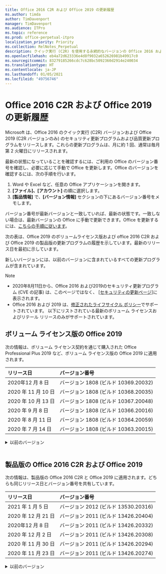 ```yaml
---
title: Office 2016 C2R および Office 2019 の更新履歴
ms.author: timda
author: TimDavenport
manager: TimDavenport
ms.audience: ITPro
ms.topic: reference
ms.prod: office-perpetual-itpro
localization_priority: Priority
ms.collection: RelNotes_Perpetual
description: クイック実行 (C2R) を使用する永続的なバージョンの Office 2016 および 2019 の更新履歴を IT 技術者に提供します
ms.openlocfilehash: eb4a72d623336e4d8f9032a652626981b49917c0
ms.sourcegitcommit: 83279185266cdc7c628bc5092360d2914e240034
ms.translationtype: HT
ms.contentlocale: ja-JP
ms.lasthandoff: 01/05/2021
ms.locfileid: "49756746"
---
```

# <a name="update-history-for-office-2016-c2r-and-office-2019"></a>Office 2016 C2R および Office 2019 の更新履歴

Microsoft は、Office 2016 のクイック実行 (C2R) バージョンおよび Office 2019 (C2R バージョンのみ) のセキュリティ更新プログラムおよび品質更新プログラムをリリースします。これらの更新プログラムは、月に約 1 回、通常は毎月第 2 火曜日にリリースされます。

最新の状態になっていることを確認するには、ご利用の Office のバージョン番号を確認し、必要に応じて手動で Office を更新します。Office のバージョンを確認するには、次の手順を行います。

  1.    Word や Excel など、任意の Office アプリケーションを開きます。
  2.    **[ファイル]、[アカウント]** の順に選択します。
  3.    **[製品情報]** で、**[バージョン情報]** セクションの下にあるバージョン番号をメモします。

バージョン番号が最新バージョンと一致していれば、最新の状態です。一致しない場合は、最新バージョンの Office に手動で更新できます。Office を更新するには、[こちらの手順に従います](https://support.office.com/article/2ab296f3-7f03-43a2-8e50-46de917611c5)。


次の表は、Office 2019 のボリュームライセンス版および office 2016 C2R および Office 2019 の製品版の更新プログラムの履歴を示しています。最新のリリース日を最初に示しています。

新しいバージョンには、以前のバージョンに含まれているすべての更新プログラムが含まれています。


 > [!NOTE]
> - 2020年8月11日から、Office 2016 および2019のセキュリティ更新プログラム (CVE の記事) は、このページではなく、 [[セキュリティの更新ページ](https://docs.microsoft.com/officeupdates/microsoft365-apps-security-updates)]に表示されます。 
> - Office 2016 および 2019 は、[修正されたライフサイクル ポリシー](https://docs.microsoft.com/lifecycle/policies/fixed)でサポートされています。 以下にリストされている最新のボリューム ライセンスおよびリテール リリースのみがサポートされています。


## <a name="volume-licensed-versions-of-office-2019"></a>ボリューム ライセンス版の Office 2019
次の情報は、ボリューム ライセンス契約を通じて購入された Office Professional Plus 2019 など、ボリューム ライセンス版の Office 2019 に適用されます。

[//]: # (VL テーブルを削除しない 開始)


|**リリース日**|**バージョン番号**|
|:-----|:-----|
|2020年12 月 8 日|バージョン 1808 (ビルド 10369.20032)|
|2020 年 11 月 10 日|バージョン 1808 (ビルド 10368.20035)|
|2020 年 10 月 13 日|バージョン 1808 (ビルド 10367.20048)|
|2020 年 9 月 8 日|バージョン 1808 (ビルド 10366.20016)|
|2020 年 8 月 11 日|バージョン 1808 (ビルド 10364.20059)|
|2020 年 7 月 14 日   |バージョン 1808 (ビルド 10363.20015)  |


[//]: # (VL テーブルを削除しない 終了)

<details>
<summary>以前のバージョン</summary>
 

[//]: # (古い VL テーブルを削除しない 開始)


|**リリース日**|**バージョン番号**|
|:-----|:-----|
|2020 年 6 月 9 日   |バージョン 1808 (ビルド 10361.20002)  |
|2020 年 5 月 12 日   |バージョン 1808 (ビルド 10359.20023)  |
|2020 年 4 月 14 日   |バージョン 1808 (ビルド 10358.20061)  |
|2020 年 3 月 10 日   |バージョン 1808 (ビルド 10357.20081)  |
|2020 年 2 月 11 日   |バージョン 1808 (ビルド 10356.20006)  |


[//]: # (古い VL テーブルを削除しない 終了)

</details>


<br/>

## <a name="retail-versions-of-office-2016-c2r-and-office-2019"></a>製品版の Office 2016 C2R および Office 2019
次の情報は、製品版の Office 2016 C2R と Office 2019 に適用されます。どちらも同じリリース日とバージョン番号を共有しています。

[//]: # (リテール テーブルを削除しない 開始)


|**リリース日**|**バージョン番号**|
|:-----|:-----|
|2021 年 1 月 5 日|バージョン 2012 (ビルド 13530.20316)|
|2020 年 12 月 21 日|バージョン 2011 (ビルド 13426.20404)|
|2020年12 月 8 日|バージョン 2011 (ビルド 13426.20332)|
|2020 年 12 月 2 日|バージョン 2011 (ビルド 13426.20308)|
|2020 年 11 月 30 日|バージョン 2011 (ビルド 13426.20294)|
|2020 年 11 月 23 日|バージョン 2011 (ビルド 13426.20274)|


[//]: # (リテール テーブルを削除しない 終了)

<details>
<summary>以前のバージョン</summary>
 

[//]: # (古いリテール テーブルを削除しない 開始)


|**リリース日**|**バージョン番号**|
|:-----|:-----|
|2020 年 11 月 17 日|バージョン 2010 (ビルド 13328.20408)|
|2020 年 11 月 10 日|バージョン 2010 (ビルド 13328.20356)|
|2020 年 10 月 27 日|バージョン 2010 (ビルド 13328.20292)|
|2020 年 10 月 21 日|バージョン 2009 (ビルド 13231.20418)|
|2020 年 10 月 13 日|バージョン 2009 (ビルド 13231.20390)|
|2020 年 10 月 8 日|バージョン 2009 (ビルド 13231.20368)|
|2020 年 9 月 28日|バージョン 2009 (ビルド 13231.20262)|
|2020 年 9 月 22 日|バージョン 2008 (ビルド 13127.20508)|
|2020 年 9 月 09 日|バージョン 2008 (ビルド13127.20408)|
|2020 年 8 月 31 日|バージョン 2008 (ビルド 13127.20296)|
|2020 年 8 月 25 日|バージョン 2007 (ビルド 13029.20460)|
|2020 年 8 月 11 日|バージョン 2007 (ビルド 13029.20344)|
|2020 年 7 月 30 日|バージョン 2007 (ビルド 13029.20308)  |
|2020 年 7 月 28 日|バージョン 2006 (ビルド 13001.20498)  |
|2020 年 7 月 14 日|バージョン 2006 (ビルド 13001.20384)  |
|2020 年 6 月 30 日|バージョン 2006 (ビルド 13001.20266)  |
|2020 年 6 月 24 日|バージョン 2005 (ビルド 12827.20470)  |
|2020 年 6 月 9 日|バージョン 2005 (ビルド 12827.20336)  |
|2020 年 6 月 2 日|バージョン 2005 (ビルド 12827.20268)  |
|2020 年 5 月21日|バージョン 2004 (ビルド12730.20352)  |
|2020 年 5 月 12 日|バージョン 2004 (ビルド 12730.20270)  |
|2020 年 5 月 4 日|バージョン 2004 (ビルド 12730.20250)  |
|2020 年 4 月 29 日|バージョン 2004 (ビルド 12730.20236)  |
|2020 年 4 月 15 日|バージョン 2003 (ビルド 12624.20466)  |
|2020 年 4 月 14 日|バージョン 2003 (ビルド 12624.20442)  |
|2020 年 3 月 31 日|バージョン 2003 (ビルド 12624.20382)  |
|2020 年 3 月 25 日|バージョン 2003 (ビルド 12624.20320)  |
|2020 年 3 月 10 日|バージョン 2002 (ビルド 12527.20278)  |
|2020 年 3 月 1 日   |バージョン 2002 (ビルド 12527.20242)  |


[//]: # (古いリテール テーブルを削除しない 終了)


</details>






